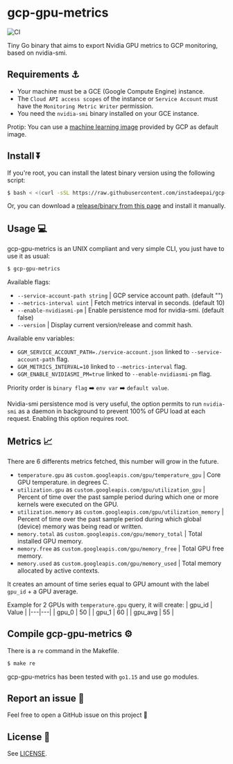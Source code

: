 # gcp-gpu-metrics

![CI](https://github.com/instadeepai/gcp-gpu-metrics/workflows/CI/badge.svg?branch=master)

Tiny Go binary that aims to export Nvidia GPU metrics to GCP monitoring, based on nvidia-smi.

## Requirements ⚓

* Your machine must be a GCE (Google Compute Engine) instance.
* The `Cloud API access scopes` of the instance or `Service Account` must have the `Monitoring Metric Writer` permission.
* You need the `nvidia-smi` binary installed on your GCE instance.


Protip: You can use a [machine learning image](https://cloud.google.com/ai-platform/deep-learning-vm/docs/images) provided by GCP as default image.

## Install ⏬

If you're root, you can install the latest binary version using the following script:
```bash
$ bash < <(curl -sSL https://raw.githubusercontent.com/instadeepai/gcp-gpu-metrics/master/install-latest.sh)
```

Or, you can download a [release/binary from this page](https://github.com/instadeepai/gcp-gpu-metrics/releases) and install it manually.

## Usage 💻

gcp-gpu-metrics is an UNIX compliant and very simple CLI, you just have to use it as usual:

```bash
$ gcp-gpu-metrics
```

Available flags:

* `--service-account-path string` | GCP service account path. (default "")
* `--metrics-interval uint` | Fetch metrics interval in seconds. (default 10)
* `--enable-nvidiasmi-pm` | Enable persistence mod for nvidia-smi. (default false)
* `--version` | Display current version/release and commit hash.

Available env variables:
* `GGM_SERVICE_ACCOUNT_PATH=./service-account.json` linked to `--service-account-path` flag.
* `GGM_METRICS_INTERVAL=10` linked to `--metrics-interval` flag.
* `GGM_ENABLE_NVIDIASMI_PM=true` linked to `--enable-nvidiasmi-pm` flag.

Priority order is `binary flag` ➡️ `env var` ➡️ `default value`.

Nvidia-smi persistence mod is very useful, the option permits to run `nvidia-smi` as a daemon in background to prevent 100% of GPU load at each request. Enabling this option requires root.

## Metrics 📈

There are 6 differents metrics fetched, this number will grow in the future.

* `temperature.gpu` as `custom.googleapis.com/gpu/temperature_gpu` | Core GPU temperature. in degrees C.
* `utilization.gpu` as `custom.googleapis.com/gpu/utilization_gpu` | Percent of time over the past sample period during which one or more kernels were executed on the GPU.
* `utilization.memory` as `custom.googleapis.com/gpu/utilization_memory` | Percent of time over the past sample period during which global (device) memory was being read or written.
* `memory.total` as `custom.googleapis.com/gpu/memory_total` | Total installed GPU memory.
* `memory.free` as `custom.googleapis.com/gpu/memory_free` | Total GPU free memory.
* `memory.used` as `custom.googleapis.com/gpu/memory_used` | Total memory allocated by active contexts.

It creates an amount of time series equal to GPU amount with the label `gpu_id` + a GPU average.

Example for 2 GPUs with `temperature.gpu` query, it will create:
| gpu_id | Value |
|---|---|
| gpu_0 | 50 |
| gpu_1 | 60 |
| gpu_avg | 55 |

## Compile gcp-gpu-metrics ⚙

There is a `re` command in the Makefile.

```bash
$ make re
```

gcp-gpu-metrics has been tested with `go1.15` and use go modules.

## Report an issue 📢

Feel free to open a GitHub issue on this project 🚀

## License 🔑

See [LICENSE](LICENSE).